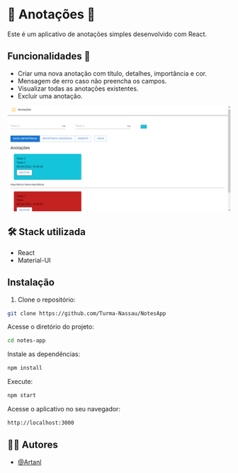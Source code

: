 # 📝 Anotações 📝 
Este é um aplicativo de anotações simples desenvolvido com React.

## Funcionalidades 📌

- Criar uma nova anotação com título, detalhes, importância e cor.
- Mensagem de erro caso não preencha os campos.
- Visualizar todas as anotações existentes.
- Excluir uma anotação.

![image](https://github.com/Turma-Nassau/NotesApp/blob/main/src/assets/Notesapp.png)


## 🛠️ Stack utilizada

- React
- Material-UI

## Instalação

1. Clone o repositório:

```bash
git clone https://github.com/Turma-Nassau/NotesApp
```
Acesse o diretório do projeto:

```bash
cd notes-app
```
Instale as dependências:

```bash
npm install
```
Execute:

```bash
npm start
```
Acesse o aplicativo no seu navegador:

```bash
http://localhost:3000
```

## 👨‍💻 Autores
- [@Artanl](https://github.com/Artanl)

